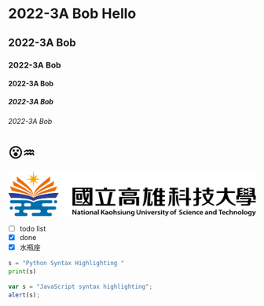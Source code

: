 # 2022-3A Bob Hello
## 2022-3A Bob 
### 2022-3A Bob 
#### 2022-3A Bob 
##### 2022-3A Bob 
###### 2022-3A Bob 

# 😮♒

![nkust](nkust.png "nkust")

- [ ] todo list
- [x] done
- [x] 水瓶座

```python
s = "Python Syntax Highlighting "
print(s)
```

```javascript code
var s = "JavaScript syntax highlighting";
alert(s);
```

